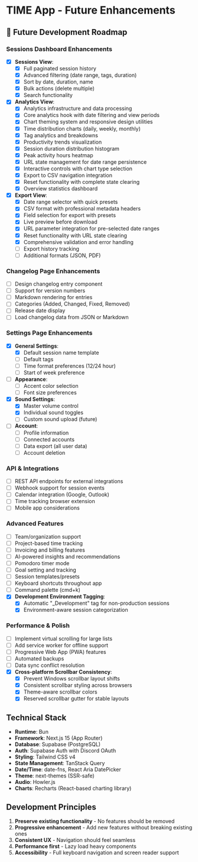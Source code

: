 # TIME App - Future Enhancements

## 🚀 Future Development Roadmap

### Sessions Dashboard Enhancements
- [x] **Sessions View**:
  - [x] Full paginated session history
  - [x] Advanced filtering (date range, tags, duration)
  - [x] Sort by date, duration, name
  - [x] Bulk actions (delete multiple)
  - [x] Search functionality
- [x] **Analytics View**:
  - [x] Analytics infrastructure and data processing
  - [x] Core analytics hook with date filtering and view periods  
  - [x] Chart theming system and responsive design utilities
  - [x] Time distribution charts (daily, weekly, monthly)
  - [x] Tag analytics and breakdowns
  - [x] Productivity trends visualization
  - [x] Session duration distribution histogram
  - [x] Peak activity hours heatmap
  - [x] URL state management for date range persistence
  - [x] Interactive controls with chart type selection
  - [x] Export to CSV navigation integration
  - [x] Reset functionality with complete state clearing
  - [x] Overview statistics dashboard
- [x] **Export View**:
  - [x] Date range selector with quick presets
  - [x] CSV format with professional metadata headers
  - [x] Field selection for export with presets
  - [x] Live preview before download
  - [x] URL parameter integration for pre-selected date ranges
  - [x] Reset functionality with URL state clearing
  - [x] Comprehensive validation and error handling
  - [ ] Export history tracking
  - [ ] Additional formats (JSON, PDF)

### Changelog Page Enhancements
- [ ] Design changelog entry component
- [ ] Support for version numbers
- [ ] Markdown rendering for entries
- [ ] Categories (Added, Changed, Fixed, Removed)
- [ ] Release date display
- [ ] Load changelog data from JSON or Markdown

### Settings Page Enhancements
- [x] **General Settings**:
  - [x] Default session name template
  - [ ] Default tags
  - [ ] Time format preferences (12/24 hour)
  - [ ] Start of week preference
- [ ] **Appearance**:
  - [ ] Accent color selection
  - [ ] Font size preferences
- [x] **Sound Settings**:
  - [x] Master volume control
  - [x] Individual sound toggles
  - [ ] Custom sound upload (future)
- [ ] **Account**:
  - [ ] Profile information
  - [ ] Connected accounts
  - [ ] Data export (all user data)
  - [ ] Account deletion

### API & Integrations
- [ ] REST API endpoints for external integrations
- [ ] Webhook support for session events
- [ ] Calendar integration (Google, Outlook)
- [ ] Time tracking browser extension
- [ ] Mobile app considerations

### Advanced Features
- [ ] Team/organization support
- [ ] Project-based time tracking
- [ ] Invoicing and billing features
- [ ] AI-powered insights and recommendations
- [ ] Pomodoro timer mode
- [ ] Goal setting and tracking
- [ ] Session templates/presets
- [ ] Keyboard shortcuts throughout app
- [ ] Command palette (cmd+k)
- [x] **Development Environment Tagging**:
  - [x] Automatic "_Development" tag for non-production sessions
  - [x] Environment-aware session categorization

### Performance & Polish
- [ ] Implement virtual scrolling for large lists
- [ ] Add service worker for offline support
- [ ] Progressive Web App (PWA) features
- [ ] Automated backups
- [ ] Data sync conflict resolution
- [x] **Cross-platform Scrollbar Consistency**:
  - [x] Prevent Windows scrollbar layout shifts
  - [x] Consistent scrollbar styling across browsers
  - [x] Theme-aware scrollbar colors
  - [x] Reserved scrollbar gutter for stable layouts

## Technical Stack
- **Runtime**: Bun
- **Framework**: Next.js 15 (App Router)
- **Database**: Supabase (PostgreSQL)
- **Auth**: Supabase Auth with Discord OAuth
- **Styling**: Tailwind CSS v4
- **State Management**: TanStack Query
- **Date/Time**: date-fns, React Aria DatePicker
- **Theme**: next-themes (SSR-safe)
- **Audio**: Howler.js
- **Charts**: Recharts (React-based charting library)

## Development Principles
1. **Preserve existing functionality** - No features should be removed
2. **Progressive enhancement** - Add new features without breaking existing ones
3. **Consistent UX** - Navigation should feel seamless
4. **Performance first** - Lazy load heavy components
5. **Accessibility** - Full keyboard navigation and screen reader support